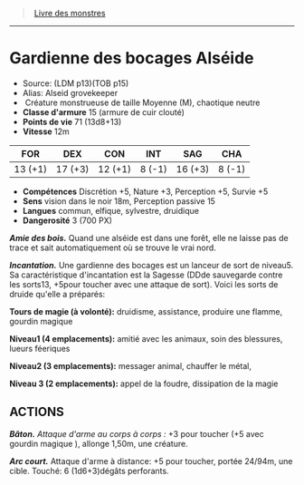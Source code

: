 ﻿> [Livre des monstres](tome_of_beasts.md)

---

# Gardienne des bocages Alséide

- Source: (LDM p13)(TOB p15)
- Alias: Alseid grovekeeper
-  Créature monstrueuse de taille Moyenne (M), chaotique neutre
- **Classe d'armure** 15 (armure de cuir clouté)
- **Points de vie** 71 (13d8+13)
- **Vitesse** 12m

|FOR|DEX|CON|INT|SAG|CHA|
|---|---|---|---|---|---|
|13 (+1)|17 (+3)|12 (+1)|8 (-1)|16 (+3)|8 (-1)|

- **Compétences** Discrétion +5, Nature +3, Perception +5, Survie +5
- **Sens** vision dans le noir 18m, Perception passive 15
- **Langues** commun, elfique, sylvestre, druidique
- **Dangerosité** 3 (700 PX)

**_Amie des bois._** Quand une alséide est dans une forêt, elle ne laisse pas de trace et sait automatiquement où se trouve le vrai nord.

**_Incantation._** Une gardienne des bocages est un lanceur de sort de niveau5. Sa caractéristique d'incantation est la Sagesse (DDde sauvegarde contre les sorts13, +5pour toucher avec une attaque de sort). Voici les sorts de druide qu'elle a préparés:

**Tours de magie (à volonté):** druidisme, assistance, produire une flamme, gourdin magique

**Niveau1 (4 emplacements):** amitié avec les animaux, soin des blessures, lueurs féeriques

**Niveau2 (3 emplacements):** messager animal, chauffer le métal,

**Niveau 3 (2 emplacements):** appel de la foudre, dissipation de la magie

## ACTIONS

**_Bâton._** _Attaque d'arme au corps à corps :_ +3 pour toucher (+5 avec gourdin magique ), allonge 1,50m, une créature.

**_Arc court._** Attaque d'arme à distance: +5 pour toucher, portée 24/94m, une cible. Touché: 6 (1d6+3)dégâts perforants.


